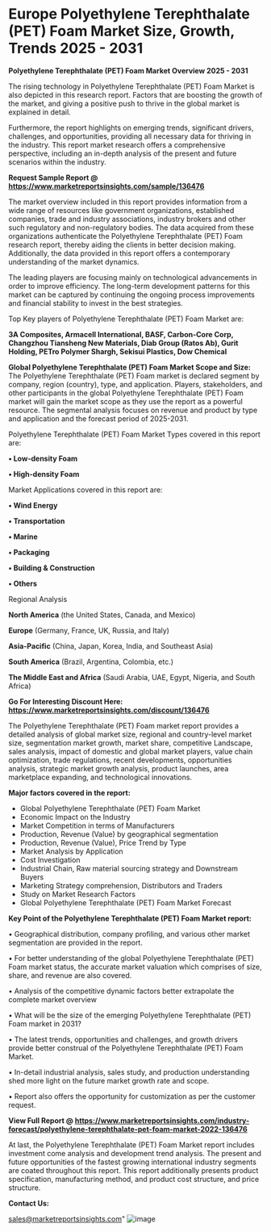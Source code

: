 # Europe Polyethylene Terephthalate (PET) Foam Market Size, Growth, Trends 2025 - 2031

<Strong> Polyethylene Terephthalate (PET) Foam Market Overview 2025 - 2031</strong>

The rising technology in Polyethylene Terephthalate (PET) Foam Market is also depicted in this research report. Factors that are boosting the growth of the market, and giving a positive push to thrive in the global market is explained in detail.

Furthermore, the report highlights on emerging trends, significant drivers, challenges, and opportunities, providing all necessary data for thriving in the industry. This report market research offers a comprehensive perspective, including an in-depth analysis of the present and future scenarios within the industry.

<strong>Request Sample Report @ <a href=https://www.marketreportsinsights.com/sample/136476>https://www.marketreportsinsights.com/sample/136476</a></strong>

The market overview included in this report provides information from a wide range of resources like government organizations, established companies, trade and industry associations, industry brokers and other such regulatory and non-regulatory bodies. The data acquired from these organizations authenticate the Polyethylene Terephthalate (PET) Foam research report, thereby aiding the clients in better decision making. Additionally, the data provided in this report offers a contemporary understanding of the market dynamics.

The leading players are focusing mainly on technological advancements in order to improve efficiency. The long-term development patterns for this market can be captured by continuing the ongoing process improvements and financial stability to invest in the best strategies.

Top Key players of Polyethylene Terephthalate (PET) Foam Market are:

<strong>3A Composites, Armacell International, BASF, Carbon-Core Corp, Changzhou Tiansheng New Materials, Diab Group (Ratos Ab), Gurit Holding, PETro Polymer Shargh, Sekisui Plastics, Dow Chemical</strong>

<strong><b>Global Polyethylene Terephthalate (PET) Foam Market Scope and Size:</b></strong>
The Polyethylene Terephthalate (PET) Foam market is declared segment by company, region (country), type, and application. Players, stakeholders, and other participants in the global Polyethylene Terephthalate (PET) Foam market will gain the market scope as they use the report as a powerful resource. The segmental analysis focuses on revenue and product by type and application and the forecast period of 2025-2031.

Polyethylene Terephthalate (PET) Foam Market Types covered in this report are:

<strong>• Low-density Foam

• High-density Foam</strong>

Market Applications covered in this report are:

<strong>• Wind Energy

• Transportation

• Marine

• Packaging

• Building & Construction

• Others</strong> 

Regional Analysis

<strong>North America</strong> (the United States, Canada, and Mexico)

<strong>Europe</strong> (Germany, France, UK, Russia, and Italy)

<strong>Asia-Pacific</strong> (China, Japan, Korea, India, and Southeast Asia)

<strong>South America</strong> (Brazil, Argentina, Colombia, etc.)

<strong>The Middle East and Africa</strong> (Saudi Arabia, UAE, Egypt, Nigeria, and South Africa)

<strong>Go For Interesting Discount Here: <a href=https://www.marketreportsinsights.com/discount/136476>https://www.marketreportsinsights.com/discount/136476</a></strong>

The Polyethylene Terephthalate (PET) Foam market report provides a detailed analysis of global market size, regional and country-level market size, segmentation market growth, market share, competitive Landscape, sales analysis, impact of domestic and global market players, value chain optimization, trade regulations, recent developments, opportunities analysis, strategic market growth analysis, product launches, area marketplace expanding, and technological innovations.

<strong><b>Major factors covered in the report:</b></strong>
<ul>
  <li>Global Polyethylene Terephthalate (PET) Foam Market </li>
  <li>Economic Impact on the Industry</li>
  <li>Market Competition in terms of Manufacturers</li>
  <li>Production, Revenue (Value) by geographical segmentation</li>
  <li>Production, Revenue (Value), Price Trend by Type</li>
  <li>Market Analysis by Application</li>
  <li>Cost Investigation</li>
  <li>Industrial Chain, Raw material sourcing strategy and Downstream Buyers</li>
  <li>Marketing Strategy comprehension, Distributors and Traders</li>
  <li>Study on Market Research Factors</li>
  <li>Global Polyethylene Terephthalate (PET) Foam Market Forecast</li>
</ul>

<strong><b>Key Point of the Polyethylene Terephthalate (PET) Foam Market report:</b></strong>

• Geographical distribution, company profiling, and various other market segmentation are provided in the report.

• For better understanding of the global Polyethylene Terephthalate (PET) Foam market status, the accurate market valuation which comprises of size, share, and revenue are also covered.

• Analysis of the competitive dynamic factors better extrapolate the complete market overview

• What will be the size of the emerging Polyethylene Terephthalate (PET) Foam market in 2031?

• The latest trends, opportunities and challenges, and growth drivers provide better construal of the Polyethylene Terephthalate (PET) Foam Market.

• In-detail industrial analysis, sales study, and production understanding shed more light on the future market growth rate and scope.

• Report also offers the opportunity for customization as per the customer request.

<strong><b>View Full Report @ <a href=https://www.marketreportsinsights.com/industry-forecast/polyethylene-terephthalate-pet-foam-market-2022-136476>https://www.marketreportsinsights.com/industry-forecast/polyethylene-terephthalate-pet-foam-market-2022-136476</a></b></strong>


At last, the Polyethylene Terephthalate (PET) Foam Market report includes investment come analysis and development trend analysis. The present and future opportunities of the fastest growing international industry segments are coated throughout this report. This report additionally presents product specification, manufacturing method, and product cost structure, and price structure.

<strong>Contact Us:</strong>

sales@marketreportsinsights.com"
![image](https://github.com/user-attachments/assets/428022be-7511-4219-94d5-e8504ea50aba)
